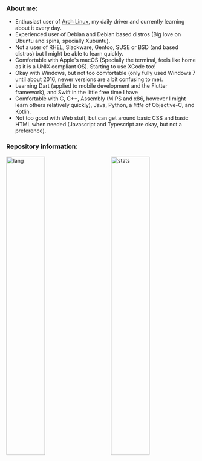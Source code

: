 ### About me:
  - Enthusiast user of [Arch Linux](https://github.com/nunopenim/nunopenim/blob/main/GUIDE_ArchLinuxInstallation.md), my daily driver and currently learning about it every day.
  - Experienced user of Debian and Debian based distros (Big love on Ubuntu and spins, specially Xubuntu).
  - Not a user of RHEL, Slackware, Gentoo, SUSE or BSD (and based distros) but I might be able to learn quickly.
  - Comfortable with Apple's macOS (Specially the terminal, feels like home as it is a UNIX compliant OS). Starting to use XCode too!
  - Okay with Windows, but not too comfortable (only fully used Windows 7 until about 2016, newer versions are a bit confusing to me).
  - Learning Dart (applied to mobile development and the Flutter framework), and Swift in the little free time I have
  - Comfortable with C, C++, Assembly (MIPS and x86, however I might learn others relatively quickly), Java, Python, a *little* of Objective-C, and Kotlin.
  - Not too good with Web stuff, but can get around basic CSS and basic HTML when needed (Javascript and Typescript are okay, but not a preference).

### Repository information:
<p>
  <img width="45%" align="left" alt="lang" src="https://github-readme-stats.vercel.app/api/top-langs/?username=nunopenim&layout=compact&hide_border=true&langs_count=10&theme=dark&custom_title=Languages" />
  <img width="45%" align="right" alt="stats" src="https://github-readme-stats.vercel.app/api?username=nunopenim&show_icons=true&hide_border=true&count_private=true&theme=dark&custom_title=Statistics">
</p>
